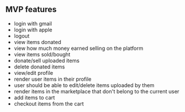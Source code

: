 ## MVP features
- login with gmail
- login with apple
- logout
- view items donated
- view how much money earned selling on the platform
- view items sold/bought
- donate/sell uploaded items
- delete donated items
- view/edit profile
- render user items in their profile
- user should be able to edit/delete items uploaded by them
- render items in the marketplace that don't belong to the current user
- add items to cart
- checkout items from the cart